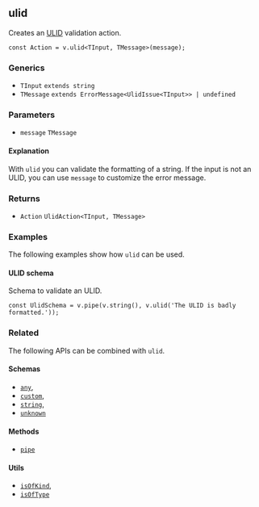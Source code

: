 ulid
----

Creates an [ULID](https://github.com/ulid/spec) validation action.

    const Action = v.ulid<TInput, TMessage>(message);
    

### Generics

*   `TInput` `extends string`
*   `TMessage` `extends ErrorMessage<UlidIssue<TInput>> | undefined`

### Parameters

*   `message` `TMessage`

#### Explanation

With `ulid` you can validate the formatting of a string. If the input is not an ULID, you can use `message` to customize the error message.

### Returns

*   `Action` `UlidAction<TInput, TMessage>`

### Examples

The following examples show how `ulid` can be used.

#### ULID schema

Schema to validate an ULID.

    const UlidSchema = v.pipe(v.string(), v.ulid('The ULID is badly formatted.'));
    

### Related

The following APIs can be combined with `ulid`.

#### Schemas

*   [`any`](any.md),
*   [`custom`](custom.md),
*   [`string`](string.md),
*   [`unknown`](unknown.md)

#### Methods

*   [`pipe`](pipe.md)

#### Utils

*   [`isOfKind`](isOfKind.md),
*   [`isOfType`](isOfType.md)